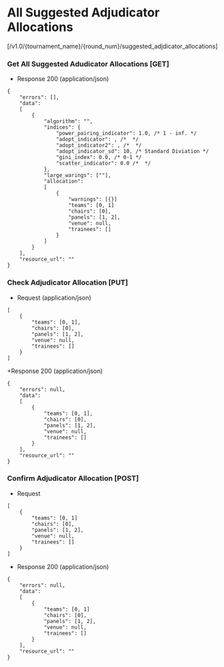 # All Suggested Adjudicator Allocations 

[/v1.0/{tournament_name}/{round_num}/suggested_adjdicator_allocations]

### Get All Suggested Adudicator Allocations [GET]

+ Response 200 (application/json)
```
{
    "errors": [],
    "data":
    [
        {
            "algorithm": "",
            "indices": {
                "power_pairing_indicator": 1.0, /* 1 - inf. */
                "adopt_indicator": , /*  */
                "adopt_indicator2": , /*  */
                "adopt_indicator_sd": 10, /* Standard Diviation */
                "gini_index": 0.0, /* 0-1 */
                "scatter_indicator": 0.0 /*  */
            },
            "large_warings": [""],
            "allocation":
            [
                {
                    "warnings": [{}]
                    "teams": [0, 1]
                    "chairs": [0],
                    "panels": [1, 2],
                    "venue": null,
                    "trainees": []
                }
            ]
        }
    ],
    "resource_url": ""
}
```
### Check Adjudicator Allocation [PUT]

+ Request (application/json)
```
[
    {
        "teams": [0, 1],
        "chairs": [0],
        "panels": [1, 2],
        "venue": null,
        "trainees": []
    }
]
```
+Response 200 (application/json)
```
{
    "errors": null,
    "data":
    [
        {
            "teams": [0, 1],
            "chairs": [0],
            "panels": [1, 2],
            "venue": null,
            "trainees": []
        }
    ],
    "resource_url": ""
}
```

### Confirm Adjudicator Allocation [POST]

+ Request
```
[
    {
        "teams": [0, 1]
        "chairs": [0],
        "panels": [1, 2],
        "venue": null,
        "trainees": []
    }
]
```
+ Response 200 (application/json)
```
{
    "errors": null,
    "data": 
    [
        {
            "teams": [0, 1]
            "chairs": [0],
            "panels": [1, 2],
            "venue": null,
            "trainees": []
        }
    ],
    "resource_url": ""
}
```